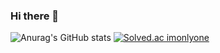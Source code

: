 ### Hi there 👋

![Anurag's GitHub stats](https://github-readme-stats.vercel.app/api?username=JongMinCh0i&&show_icons=true&theme=tokyonight)
[![Solved.ac imonlyone](http://mazassumnida.wtf/api/v2/generate_badge?boj=imonlyone)](https://solved.ac/imonlyone)
